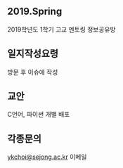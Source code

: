 ## 2019.Spring
2019학년도 1학기 고교 멘토링 정보공유방

## 일지작성요령
방문 후 이슈에 작성

## 교안
C언어, 파이썬 개별 배포

## 각종문의
ykchoi@sejong.ac.kr 이메일 
